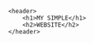 <!DOCTYPE html>
<html lang="en">
<head>
    <meta charset="UTF-8">
    <meta name="viewport" content="width=device-width, initial-scale=1.0">
    <title>Two-Line Header</title>
</head>
<body>

    <header>
        <h1>MY SIMPLE</h1>
        <h2>WEBSITE</h2>
    </header>

</body>
</html>
